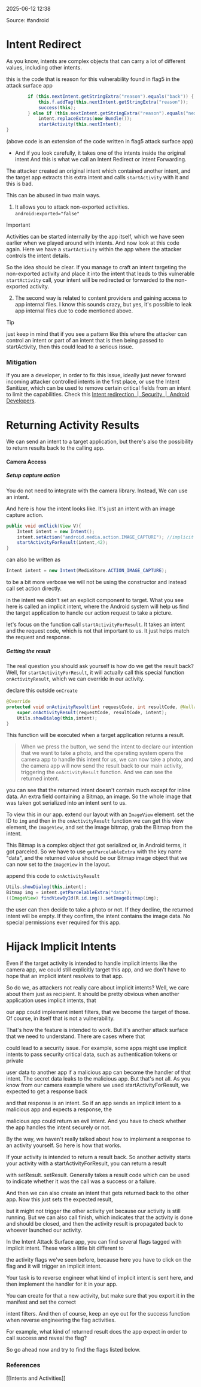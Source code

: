 
2025-06-12 12:38

Source: #android  
# Intent Redirect 

As you know, intents are complex objects that can carry a lot of different values, including other intents. 

this is the code that is reason for this vulnerability found in flag5 in the attack surface app 
```java
		if (this.nextIntent.getStringExtra("reason").equals("back")) {
		    this.f.addTag(this.nextIntent.getStringExtra("reason"));
		    success(this);
		} else if (this.nextIntent.getStringExtra("reason").equals("next")) { //a different condition that led to a `startActivity` call
		    intent.replaceExtras(new Bundle());
		    startActivity(this.nextIntent);
}
```
(above code is an extension of the code written in flag5 attack surface app)

- And if you look carefully, it takes one of the intents inside the original intent And this is what we call an Intent Redirect or Intent Forwarding.  

The attacker created an original intent which contained another intent, and the target app extracts this extra intent and calls `startActivity` with it and this is bad. 

This can be abused in two main ways. 

1. It allows you to attack non-exported activities.
	`android:exported="false"`

> [!important]
> 	Activities can be started internally by the app itself, which we have seen earlier when we played around with intents. And now look at this code again. Here we have a `startActivity` within the app where the attacker controls the intent details. 

So the idea should be clear. If you manage to craft an intent targeting the non-exported activity and place it into the intent that leads to this vulnerable `startActivity` call, your intent will be redirected or forwarded to the non-exported activity. 

2. The second way is related to content providers and gaining access to app internal files. I know this sounds crazy, but yes, it's possible to leak app internal files due to code mentioned above.

> [!tip]
> just keep in mind that if you see a pattern like this where the attacker can control an intent or part of an intent that is then being passed to startActivity, then this could lead to a serious issue.

### Mitigation 

If you are a developer, in order to fix this issue, ideally just never forward incoming attacker controlled intents in the first place, or use the Intent Sanitizer, which can be used to remove certain critical fields from an intent to limit the capabilities. Check this [Intent redirection  |  Security  |  Android Developers](https://developer.android.com/privacy-and-security/risks/intent-redirection).

# Returning Activity Results 

We can send an intent to a target application, but there's also the possibility to return results back to the calling app. 
#### Camera Access

##### Setup capture action

You do not need to integrate with the camera library. Instead, We can use an intent.

And here is how the intent looks like. It's just an intent with an image capture action.
```java
public void onClick(View V){
	Intent intent = new Intent(); 
	intent.setAction("android.media.action.IMAGE_CAPTURE"); //implicit intent 
	startActivityForResult(intent,42);
}
```

can also be written as 
```JAVA
Intent intent = new Intent(MediaStore.ACTION_IMAGE_CAPTURE);
```

to be a bit more verbose we will not be using the constructor and instead call set action directly. 

in the intent we didn't set an explicit component to target. What you see here is called an implicit intent, where the Android system will help us find the target application to handle our action request to take a picture.

let's focus on the function call `startActivityForResult`. It takes an intent and the request code, which is not that important to us. It just helps match the request and response.
##### Getting the result 

The real question you should ask yourself is how do we get the result back? Well, for `startActivityForResult`, it will actually call this special function `onActivityResult`, which we can override in our activity. 

declare this outside `onCreate`
```java
@Override
protected void onActivityResult(int requestCode, int resultCode, @Nullable Intent intent){
	super.onActivityResult(requestCode, resultCode, intent);
	Utils.showDialog(this,intent);
}
```

This function will be executed when a target application returns a result.

> When we press the button, we send the intent to declare our intention that we want to take a photo, and the operating system opens the camera app to handle this intent for us, we can now take a photo, and the camera app will now send the result back to our main activity, triggering the `onActivityResult` function. And we can see the returned intent. 

you can see that the returned intent doesn't contain much except for inline data. An extra field containing a Bitmap, an image. So the whole image that was taken got serialized into an intent sent to us. 

To view this in our app. extend our layout with an `ImageView` element. set the ID to `img` and then in the `onActivityResult` function we can get this view element, the `ImageView`, and set the image bitmap, grab the Bitmap from the intent.

This Bitmap is a complex object that got serialized or, in Android terms, it got parceled. So we have to use `getParcelableExtra` with the key name "data", and the returned value should be our Bitmap image object that we can now set to the `ImageView` in the layout.

append this code to `onActivityResult`
```java
Utils.showDialog(this,intent);  
Bitmap img = intent.getParcelableExtra("data");  
((ImageView) findViewById(R.id.img)).setImageBitmap(img);
```

the user can then decide to take a photo or not. If they decline, the returned intent will be empty. If they confirm, the intent contains the image data. No special permissions ever required for this app. 
# Hijack Implicit Intents

 Even if the target activity is intended to handle implicit intents like the camera app, we could still explicitly target this app, and we don't have to hope that an implicit intent resolves to that app. 
 
 So do we, as attackers not really care about implicit intents? Well, we care about them just as recipient. It should be pretty obvious when another application uses implicit intents, that

our app could implement intent filters, that we become the target of those. Of course, in itself that is not a vulnerability.

That's how the feature is intended to work. But it's another attack surface that we need to understand. There are cases where that

could lead to a security issue. For example, some apps might use implicit intents to pass security critical data, such as authentication tokens or private

user data to another app if a malicious app can become the handler of that intent. The secret data leaks to the
malicious app. But that's not all. As you know from our camera example where we used startActivityForResult, we expected to get a response back

and that response is an intent. So if an app sends an implicit intent to a malicious app and expects a response, the

malicious app could return an evil intent. And you have to check whether the app handles the intent securely or not.

By the way, we haven't really talked about how to implement a response to an activity yourself. So here is how that works.

If your activity is intended to return a result back. So another activity starts your activity with a startActivityForResult, you can return a result

with setResult. setResult. Generally takes a result code which can be used to indicate whether it was the call was a success or a failure.

And then we can also create an intent that gets returned back to the other app. Now this just sets the expected result,

but it might not trigger the other activity yet because our activity is still running. But we can also call finish,
which indicates that the activity is done and should be closed, and then the activity result is propagated back to whoever launched our activity.

In the Intent Attack Surface app, you can find several flags tagged with implicit intent. These work a little bit different to

the activity flags we've seen before, because here you have to click on the flag and it will trigger an implicit intent.

Your task is to reverse engineer what kind of implicit intent is sent here, and then implement the handler for it in your app.

You can create for that a new activity, but make sure that you export it in the manifest and set the correct

intent filters. And then of course, keep an eye out for the success function when reverse engineering the flag activities.

For example, what kind of returned result does the app expect in order to call success and reveal the flag?

So go ahead now and try to find the flags listed below.


### References

[[Intents and Activities]]